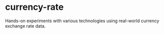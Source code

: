 # currency-rate
Hands-on experiments with various technologies using real-world currency exchange rate data.
